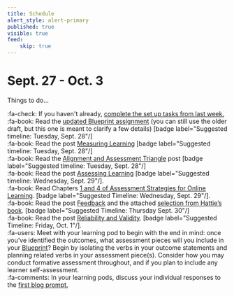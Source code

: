 ```yaml
---
title: Schedule
alert_style: alert-primary
published: true
visible: true
feed:
    skip: true
---
```


# Sept. 27 - Oct. 3
Things to do...

:fa-check: If you haven't already, [complete the set up tasks from last week.](https://teaching.madland.ca/edci335-202105/home/welcome)  
:fa-book: Read the [updated Blueprint assignment](https://edtechuvic.ca/edci335/updated-learning-design-blueprint/) (you can still use the older draft, but this one is meant to clarify a few details) [badge label="Suggested timeline: Tuesday, Sept. 28"/]  
:fa-book: Read the post [Measuring Learning](https://edtechuvic.ca/edci335/measuring-learning/) [badge label="Suggested timeline: Tuesday, Sept. 28"/]  
:fa-book: Read the [Alignment and Assessment Triangle](https://edtechuvic.ca/edci335/alignment-and-the-assessment-triangle/) post [badge label="Suggested timeline: Tuesday, Sept. 28"/]  
:fa-book: Read the post [Assessing Learning](https://edtechuvic.ca/edci335/assessing-learning/) [badge label="Suggested timeline: Wednesday, Sept. 29"/].  
:fa-book: Read Chapters [1 and 4 of Assessment Strategies for Online Learning](https://www.aupress.ca/books/120279-assessment-strategies-for-online-learning/). [badge label="Suggested Timeline: Wednesday, Sept. 29"/].  
:fa-book: Read the post [Feedback](https://edtechuvic.ca/edci335/feedback/) and the attached [selection from Hattie’s book](https://www.visiblelearning.com/sites/default/files/Feedback%20article.pdf). [badge label="Suggested Timeline: Thursday Sept. 30"/]  
:fa-book: Read the post [Reliability and Validity](https://edtechuvic.ca/edci335/reliability-and-validity/). [badge label="Suggested Timeline: Friday, Oct. 1"/].  
:fa-users: Meet with your learning pod to begin with the end in mind: once you’ve identified the outcomes, what assessment pieces will you include in your [Blueprint](https://edtechuvic.ca/edci335/learning-design-blueprint/)? Begin by isolating the verbs in your outcome statements and planning related verbs in your assessment piece(s). Consider how you may conduct formative assessment throughout, and if you plan to include any learner self-assessment.  
:fa-comments: In your learning pods, discuss your individual responses to the [first blog prompt.](https://edtechuvic.ca/edci335/prompt-learning-motivation-and-theory)  
